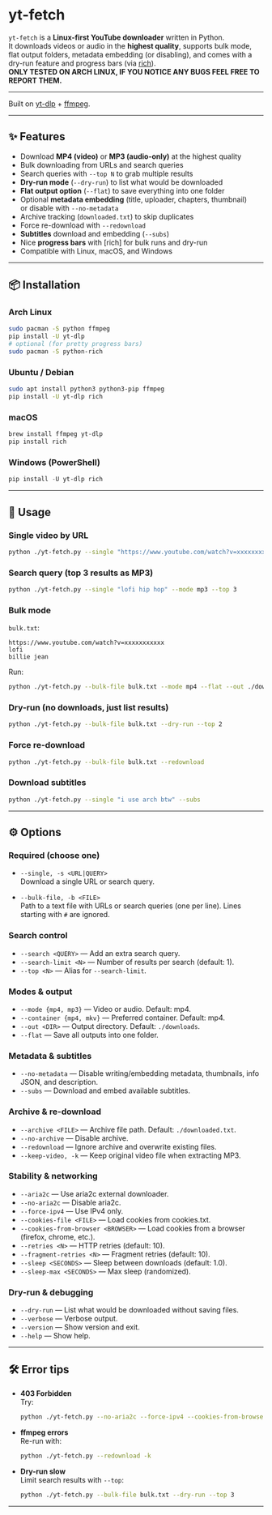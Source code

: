 # yt-fetch

`yt-fetch` is a **Linux-first YouTube downloader** written in Python.  
It downloads videos or audio in the **highest quality**, supports bulk mode, flat output folders, metadata embedding (or disabling), and comes with a dry-run feature and progress bars (via [rich](https://github.com/Textualize/rich)).  
**ONLY TESTED ON ARCH LINUX, IF YOU NOTICE ANY BUGS FEEL FREE TO REPORT THEM.**

---

Built on [yt-dlp](https://github.com/yt-dlp/yt-dlp) + [ffmpeg](https://ffmpeg.org).

---

## ✨ Features

-   Download **MP4 (video)** or **MP3 (audio-only)** at the highest quality
-   Bulk downloading from URLs and search queries
-   Search queries with `--top N` to grab multiple results
-   **Dry-run mode** (`--dry-run`) to list what would be downloaded
-   **Flat output option** (`--flat`) to save everything into one folder
-   Optional **metadata embedding** (title, uploader, chapters, thumbnail)  
    or disable with `--no-metadata`
-   Archive tracking (`downloaded.txt`) to skip duplicates
-   Force re-download with `--redownload`
-   **Subtitles** download and embedding (`--subs`)
-   Nice **progress bars** with [rich] for bulk runs and dry-run
-   Compatible with Linux, macOS, and Windows

---

## 📦 Installation

### Arch Linux

```bash
sudo pacman -S python ffmpeg
pip install -U yt-dlp
# optional (for pretty progress bars)
sudo pacman -S python-rich
```

### Ubuntu / Debian

```bash
sudo apt install python3 python3-pip ffmpeg
pip install -U yt-dlp rich
```

### macOS

```bash
brew install ffmpeg yt-dlp
pip install rich
```

### Windows (PowerShell)

```powershell
pip install -U yt-dlp rich
```

---

## 🚀 Usage

### Single video by URL

```bash
python ./yt-fetch.py --single "https://www.youtube.com/watch?v=xxxxxxxxxxx"
```

### Search query (top 3 results as MP3)

```bash
python ./yt-fetch.py --single "lofi hip hop" --mode mp3 --top 3
```

### Bulk mode

`bulk.txt`:

```
https://www.youtube.com/watch?v=xxxxxxxxxxx
lofi
billie jean
```

Run:

```bash
python ./yt-fetch.py --bulk-file bulk.txt --mode mp4 --flat --out ./downloads
```

### Dry-run (no downloads, just list results)

```bash
python ./yt-fetch.py --bulk-file bulk.txt --dry-run --top 2
```

### Force re-download

```bash
python ./yt-fetch.py --bulk-file bulk.txt --redownload
```

### Download subtitles

```bash
python ./yt-fetch.py --single "i use arch btw" --subs
```

---

## ⚙️ Options

### Required (choose one)

-   `--single, -s <URL|QUERY>`  
    Download a single URL or search query.

-   `--bulk-file, -b <FILE>`  
    Path to a text file with URLs or search queries (one per line). Lines starting with `#` are ignored.

### Search control

-   `--search <QUERY>` — Add an extra search query.
-   `--search-limit <N>` — Number of results per search (default: 1).
-   `--top <N>` — Alias for `--search-limit`.

### Modes & output

-   `--mode {mp4, mp3}` — Video or audio. Default: mp4.
-   `--container {mp4, mkv}` — Preferred container. Default: mp4.
-   `--out <DIR>` — Output directory. Default: `./downloads`.
-   `--flat` — Save all outputs into one folder.

### Metadata & subtitles

-   `--no-metadata` — Disable writing/embedding metadata, thumbnails, info JSON, and description.
-   `--subs` — Download and embed available subtitles.

### Archive & re-download

-   `--archive <FILE>` — Archive file path. Default: `./downloaded.txt`.
-   `--no-archive` — Disable archive.
-   `--redownload` — Ignore archive and overwrite existing files.
-   `--keep-video, -k` — Keep original video file when extracting MP3.

### Stability & networking

-   `--aria2c` — Use aria2c external downloader.
-   `--no-aria2c` — Disable aria2c.
-   `--force-ipv4` — Use IPv4 only.
-   `--cookies-file <FILE>` — Load cookies from cookies.txt.
-   `--cookies-from-browser <BROWSER>` — Load cookies from a browser (firefox, chrome, etc.).
-   `--retries <N>` — HTTP retries (default: 10).
-   `--fragment-retries <N>` — Fragment retries (default: 10).
-   `--sleep <SECONDS>` — Sleep between downloads (default: 1.0).
-   `--sleep-max <SECONDS>` — Max sleep (randomized).

### Dry-run & debugging

-   `--dry-run` — List what would be downloaded without saving files.
-   `--verbose` — Verbose output.
-   `--version` — Show version and exit.
-   `--help` — Show help.

---

## 🛠 Error tips

-   **403 Forbidden**  
    Try:

    ```bash
    python ./yt-fetch.py --no-aria2c --force-ipv4 --cookies-from-browser firefox
    ```

-   **ffmpeg errors**  
    Re-run with:

    ```bash
    python ./yt-fetch.py --redownload -k
    ```

-   **Dry-run slow**  
    Limit search results with `--top`:
    ```bash
    python ./yt-fetch.py --bulk-file bulk.txt --dry-run --top 3
    ```

---
